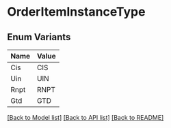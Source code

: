 # OrderItemInstanceType

## Enum Variants

| Name | Value |
|---- | -----|
| Cis | CIS |
| Uin | UIN |
| Rnpt | RNPT |
| Gtd | GTD |


[[Back to Model list]](../README.md#documentation-for-models) [[Back to API list]](../README.md#documentation-for-api-endpoints) [[Back to README]](../README.md)


